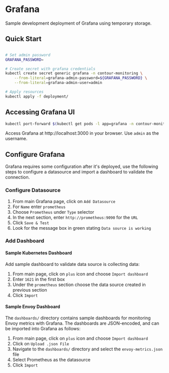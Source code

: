 # Grafana

Sample development deployment of Grafana using temporary storage.

## Quick Start

```sh

# Set admin password
GRAFANA_PASSWORD=

# Create secret with grafana credentials
kubectl create secret generic grafana -n contour-monitoring \
    --from-literal=grafana-admin-password=${GRAFANA_PASSWORD} \
    --from-literal=grafana-admin-user=admin

# Apply resources
kubectl apply -f deployment/
```

## Accessing Grafana UI

```sh
kubectl port-forward $(kubectl get pods -l app=grafana -n contour-monitoring -o jsonpath='{.items[0].metadata.name}') 3000
```

Access Grafana at http://localhost:3000 in your browser. Use `admin` as the username.

## Configure Grafana

Grafana requires some configuration after it's deployed, use the following steps to configure a datasource and import a dashboard to validate the connection. 

### Configure Datasource

1. From main Grafana page, click on `Add Datasource`
2. For `Name` enter `prometheus`
3. Choose `Prometheus` under `Type` selector
4. In the next section, enter `http://prometheus:9090` for the `URL`
5. Click `Save & Test`
6. Look for the message box in green stating `Data source is working`

### Add Dashboard

#### Sample Kubernetes Dashboard

Add sample dashboard to validate data source is collecting data:

1. From main page, click on `plus` icon and choose `Import dashboard`
2. Enter `1621` in the first box
3. Under the `prometheus` section choose the data source created in previous section
4. Click `Import`

#### Sample Envoy Dashboard

The `dashboards/` directory contains sample dashboards for monitoring Envoy metrics with Grafana. The dashboards are
JSON-encoded, and can be imported into Grafana as follows:

1. From main page, click on `plus` icon and choose `Import dashboard`
2. Click on `Upload .json File`
3. Navigate to the `dashboards/` directory and select the `envoy-metrics.json` file
4. Select Prometheus as the datasource
5. Click `Import`
